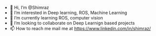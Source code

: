 - 👋 Hi, I’m @Shimraz
- 👀 I’m interested in Deep learning, ROS, Machine Learning
- 🌱 I’m currently learning ROS, computer vision
- 💞️ I’m looking to collaborate on Deep Learnign based projects
- 📫 How to reach me mail me at https://www.linkedin.com/in/shimraz/
